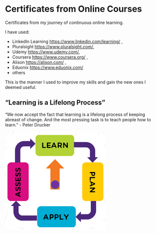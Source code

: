 # Certificates from Online Courses
Certificates from my journey of continuous online learning.

I have used:
* LinkedIn Learning https://www.linkedin.com/learning/ ,
* Pluralsight https://www.pluralsight.com/, 
* Udemy https://www.udemy.com/, 
* Coursera https://www.coursera.org/ ,
* Alison https://alison.com/ ,
* Eduonix https://www.eduonix.com/
* others

This is the manner I used to  improve my skills and gain the new ones I deemed useful.

## “Learning is a Lifelong Process”
“We now accept the fact that learning is a lifelong process of keeping abreast of change. And the most pressing task is to teach people how to learn.” -  Peter Drucker

![continuous learning](Learning.png)
